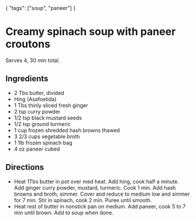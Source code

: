 <data>
{
  "tags": ["soup", "paneer"]
}
</data>

# Creamy spinach soup with paneer croutons

Serves 4, 30 min total.

## Ingredients
- 2 Tbs butter, divided
- Hing (Asafoetida)
- 1 Tbs thinly sliced fresh ginger
- 2 tsp curry powder
- 1/2 tsp black mustard seeds
- 1/2 tsp ground turmeric
- 1 cup frozen shredded hash browns thawed
- 3 2/3 cups vegetable broth
- 1 1lb frozen spinach bag
- 4 oz paneer cubed

## Directions
- Heat 1Tbs butter in pot over med heat. Add hing, cook half a minute. Add ginger curry powder, mustard, turmeric. Cook 1 min. Add hash browns and broth, simmer. Cover and reduce to medium low and simmer for 7 min. Stir in spinach, cook 2 min. Puree until smooth.
- Heat rest of butter in nonstick pan on medium. Add paneer, cook 5 to 7 min until brown. Add to soup when done.


